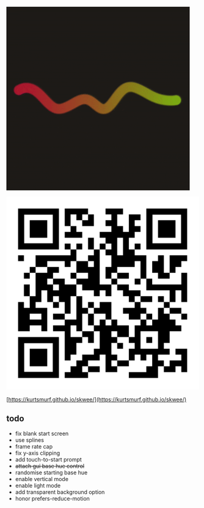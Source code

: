 ![an video of the project in action](./demo.gif)

![qr-encoded url to live project](./qr-code.svg)

[https://kurtsmurf.github.io/skwee/](https://kurtsmurf.github.io/skwee/)

## todo
 - fix blank start screen
 - use splines
 - frame rate cap
 - fix y-axis clipping
 - add touch-to-start prompt
 - ~~attach gui base hue control~~
 - randomise starting base hue
 - enable vertical mode
 - enable light mode
 - add transparent background option
 - honor prefers-reduce-motion

